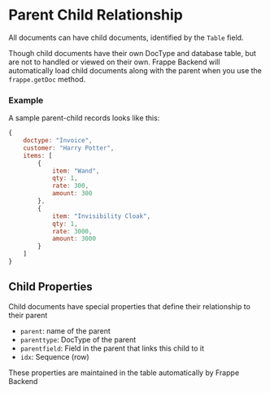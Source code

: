 # Parent Child Relationship

All documents can have child documents, identified by the `Table` field.

Though child documents have their own DocType and database table, but are not to handled or viewed on their own. Frappe Backend will automatically load child documents along with the parent when you use the `frappe.getDoc` method.

### Example

A sample parent-child records looks like this:

```js
{
    doctype: "Invoice",
    customer: "Harry Potter",
    items: [
        {
            item: "Wand",
            qty: 1,
            rate: 300,
            amount: 300
        },
		{
            item: "Invisibility Cloak",
            qty: 1,
            rate: 3000,
            amount: 3000
        }
    ]
}
```

## Child Properties

Child documents have special properties that define their relationship to their parent

- `parent`: name of the parent
- `parenttype`: DocType of the parent
- `parentfield`: Field in the parent that links this child to it
- `idx`: Sequence (row)

These properties are maintained in the table automatically by Frappe Backend
